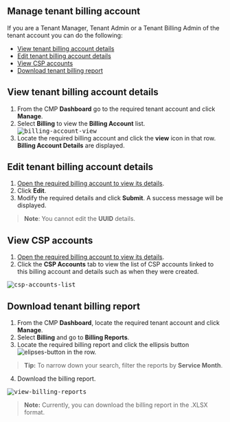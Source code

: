 ## Manage tenant billing account

If you are a Tenant Manager, Tenant Admin or a Tenant Billing Admin of the tenant account you can do the following:

- [View tenant billing account details](#view-tenant-billing-account-details)
- [Edit tenant billing account details](#edit-tenant-billing-account-details)
- [View CSP accounts](#view-csp-accounts)
- [Download tenant billing report](#download-tenant-billing-report)


## View tenant billing account details

1. From the CMP **Dashboard** go to the required tenant account and click **Manage**.
2. Select **Billing** to view the **Billing Account** list.
<kbd>![billing-account-view](images/billing-account-view.png)</kbd>
3. Locate the required billing account and click the **view** icon in that row. **Billing Account Details** are displayed.

## Edit tenant billing account details

1. [Open the required billing account to view its details](#view-tenant-billing-account-details).
2. Click **Edit**.
3. Modify the required details and click **Submit**. A success message will be displayed.

> **Note**: You cannot edit the **UUID** details.

## View CSP accounts

1. [Open the required billing account to view its details](#view-tenant-billing-account-details).
2. Click the **CSP Accounts** tab to view the list of CSP accounts linked to this billing account and details such as when they were created.

<kbd>![csp-accounts-list](images/billing-account-view-csp-accounts.png)</kbd>

## Download tenant billing report

1. From the CMP **Dashboard**, locate the required tenant account and click **Manage**.
2. Select **Billing** and go to **Billing Reports**.
3. Locate the required billing report and click the ellipsis button ![elipses-button](images/elipses-button.png) in the row.

> **Tip:** To narrow down your search, filter the reports by **Service Month**.

4. Download the billing report.

<kbd>![view-billing-reports](images/view-billing-reports.png)</kbd>

> **Note:**
> Currently, you can download the billing report in the .XLSX format.
